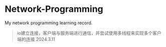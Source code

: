 # Network-Programming
My network programming learning record.

> io建立连接，客户端与服务端进行通信，并尝试使用多线程来实现多个客户端的连接 2024.3.11
